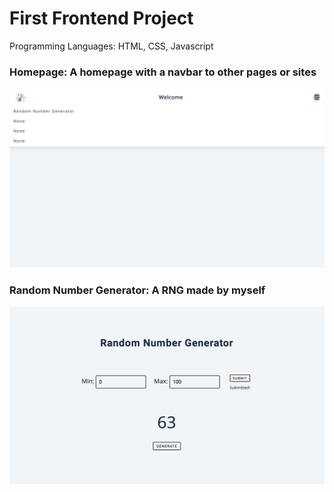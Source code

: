 # First Frontend Project

Programming Languages: HTML, CSS, Javascript

### Homepage: A homepage with a navbar to other pages or sites<br>

<img src="Homepage.png" alt="Homepage demo pic"><br>

### Random Number Generator: A RNG made by myself

<img src="Random Number Generator.png" alt="RNG Demo pic">

